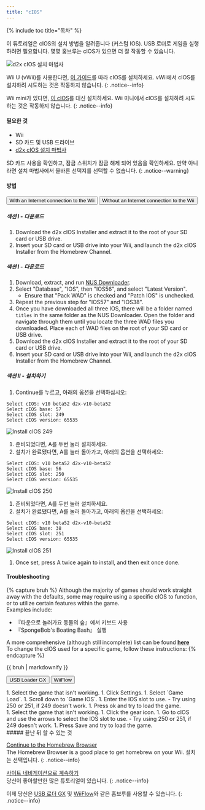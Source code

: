 ```yaml
---
title: "cIOS"
---
```


{% include toc title="목차" %}

이 튜토리얼은 cIOS의 설치 방법을 알려줍니다 (커스텀 IOS). USB 로더로 게임을 실행하려면 필요합니다. 몇몇 홈브루는 cIOS가 있으면 더 잘 작동할 수 있습니다.

![d2x cIOS 설치 마법사](/images/cios/cIOS.png)

Wii U (vWii)를 사용한다면, [이 가이드](https://wiiu.hacks.guide/#/vwii-modding)를 따라 cIOS를 설치하세요. vWii에서 cIOS를 설치하려 시도하는 것은 작동하지 않습니다.
{: .notice--info}

Wii mini가 있다면, [이 cIOS](cios-mini)를 대신 설치하세요. Wii 미니에서 cIOS를 설치하려 시도하는 것은 작동하지 않습니다.
{: .notice--info}

#### 필요한 것

- Wii
- SD 카드 및 USB 드라이브
- [d2x cIOS 설치 마법사](https://hbb1.oscwii.org/hbb/d2x-cios-installer/d2x-cios-installer.zip)

SD 카드 사용을 확인하고, 잠금 스위치가 잠금 해제 되어 있음을 확인하세요. 만약 아니라면 설치 마법사에서 올바른 선택지를 선택할 수 없습니다.
{: .notice--warning}

#### 방법

<button class="tablinks btn btn--large btn--primary" id="defaultOpen" onclick="openTab(event, 'with-connection')">With an Internet connection to the Wii</button>
<button class="tablinks btn btn--large btn--info" onclick="openTab(event, 'without-connection')">Without an Internet connection to the Wii</button>

<div id="with-connection" class="blanktabcontent" markdown="1">

##### 섹션 I - 다운로드

1. Download the d2x cIOS Installer and extract it to the root of your SD card or USB drive.
1. Insert your SD card or USB drive into your Wii, and launch the d2x cIOS Installer from the Homebrew Channel.
</div>
<div id="without-connection" class="blanktabcontent" markdown="1">

##### 섹션 I - 다운로드

1. Download, extract, and run [NUS Downloader](https://github.com/WiiDatabase/nusdownloader/releases/latest/download/NUSD-Mod-NUS-Fix.zip).
1. Select "Database", "IOS", then "IOS56", and select "Latest Version".
   - Ensure that "Pack WAD" is checked and "Patch IOS" is unchecked.
1. Repeat the previous step for "IOS57" and "IOS38".
1. Once you have downloaded all three IOS, there will be a folder named `titles` in the same folder as the NUS Downloader. Open the folder and navigate through them until you locate the three WAD files you downloaded. Place each of WAD files on the root of your SD card or USB drive.
1. Download the d2x cIOS Installer and extract it to the root of your SD card or USB drive.
1. Insert your SD card or USB drive into your Wii, and launch the d2x cIOS Installer from the Homebrew Channel.
</div>

##### 섹션 II - 설치하기

1. Continue를 누르고, 아래의 옵션을 선택하십시오:

```
Select cIOS: v10 beta52 d2x-v10-beta52
Select cIOS base: 57
Select cIOS slot: 249
Select cIOS version: 65535
```

![Install cIOS 249](/images/cios/Install249.png)

1. 준비되었다면, A를 두번 눌러 설치하세요.
1. 설치가 완료됐다면, A를 눌러 돌아가고, 아래의 옵션을 선택하세요:

```
Select cIOS: v10 beta52 d2x-v10-beta52
Select cIOS base: 56
Select cIOS slot: 250
Select cIOS version: 65535
```

![Install cIOS 250](/images/cios/Install250.png)

1. 준비되었다면, A를 두번 눌러 설치하세요.
1. 설치가 완료됐다면, A를 눌러 돌아가고, 아래의 옵션을 선택하세요:

```
Select cIOS: v10 beta52 d2x-v10-beta52
Select cIOS base: 38
Select cIOS slot: 251
Select cIOS version: 65535
```

![Install cIOS 251](/images/cios/Install251.png)

1. Once set, press A twice again to install, and then exit once done.

#### Troubleshooting

{% capture bruh %}
Although the majority of games should work straight away with the defaults, some may require using a specific cIOS to function, or to utilize certain features within the game.<br> Examples include:

- 『타운으로 놀러가요 동물의 숲』에서 키보드 사용
- 『SpongeBob's Boating Bash』 실행

A more comprehensive (although still incomplete) list can be found [**here**](https://wiki.gbatemp.net/wiki/Wii_cIOS_base_Compatibility_List)<br> To change the cIOS used for a specific game, follow these instructions:
{% endcapture %}

<div class="notice--warning">{{ bruh | markdownify }}</div>

<button class="tablinks btn btn--large btn--primary" id="defaultOpen" onclick="openTab(event, 'usbloadergx')">USB Loader GX</button>
<button class="tablinks btn btn--large btn--info" onclick="openTab(event, 'wiiflow')">WiiFlow</button>

<div id="usbloadergx" class="blanktabcontent" markdown="1">
1. Select the game that isn't working.
1. Click Settings.
1. Select `Game Load`.
1. Scroll down to `Game IOS`.
1. Enter the IOS slot to use.
    - Try using 250 or 251, if 249 doesn't work.
1. Press ok and try to load the game.
</div>
<div id="wiiflow" class="blanktabcontent" markdown="1">
1. Select the game that isn't working.
1. Click the gear icon.
1. Go to cIOS and use the arrows to select the IOS slot to use.
    - Try using 250 or 251, if 249 doesn't work.
1. Press Save and try to load the game.
</div>
##### 끝난 뒤 할 수 있는 것

[Continue to the Homebrew Browser](hbb)<br> The Homebrew Browser is a good place to get homebrew on your Wii. 설치는 선택입니다.
{: .notice--info}

[사이트 네비게이션으로 계속하기](site-navigation)<br>당신이 좋아할만한 많은 튜토리얼이 있습니다.
{: .notice--info}

이제 당신은 [USB 로더 GX](usbloadergx) 및 [WiiFlow](wiiflow)와 같은 홈브루를 사용할 수 있습니다.
{: .notice--info}

<script>
    let tabcontent = document.getElementsByClassName("blanktabcontent");
    let tablinks = document.getElementsByClassName("tablinks");

    function openTab(evt, tabName) {
        let element;

        for (element of tabcontent) {
            element.style.display = "none";
        }

        for (element of tablinks) {
            element.className = element.className.replace("btn--primary", "btn--info");
            if (!element.className.includes('btn--info'))
                element.className += " btn--info";
        }

        document.getElementById(tabName).style.display = "block";
        evt.currentTarget.className = evt.currentTarget.className.replace("btn--info", "btn--primary");
    }

    // Get the element with id="defaultOpen" and click on it
    document.getElementById("defaultOpen").click();
</script>
